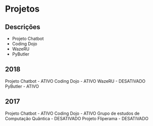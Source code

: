 # Projetos

## Descrições

- Projeto Chatbot
- Coding Dojo
- WazeRU
- PyButler

## 2018

Projeto Chatbot - ATIVO
Coding Dojo - ATIVO
WazeRU - DESATIVADO
PyButler - ATIVO

## 2017

Projeto Chatbot - ATIVO
Coding Dojo - ATIVO
Grupo de estudos de Computação Quântica - DESATIVADO
Projeto Fliperama - DESATIVADO
